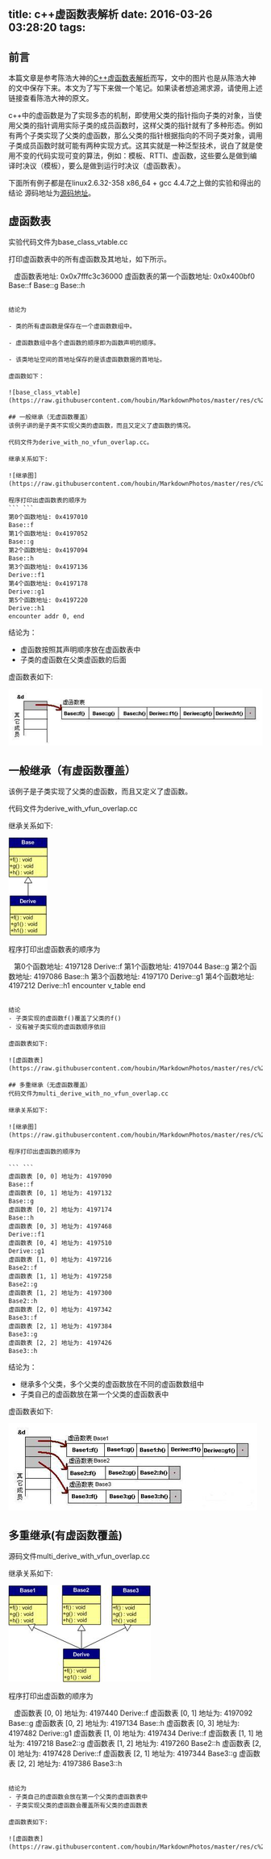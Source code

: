title: c++虚函数表解析
date: 2016-03-26 03:28:20
tags:
---

## 前言
本篇文章是参考陈浩大神的[C++虚函数表解析](http://blog.csdn.net/haoel/article/details/1948051)而写，文中的图片也是从陈浩大神的文中保存下来。本文为了写下来做一个笔记。如果读者想追溯求源，请使用上述链接查看陈浩大神的原文。

c++中的虚函数是为了实现多态的机制，即使用父类的指针指向子类的对象，当使用父类的指针调用实际子类的成员函数时，这样父类的指针就有了多种形态。例如有两个子类实现了父类的虚函数，那么父类的指针根据指向的不同子类对象，调用子类成员函数时就可能有两种实现方式。这其实就是一种泛型技术，说白了就是使用不变的代码实现可变的算法，例如：模板、RTTI、虚函数，这些要么是做到编译时决议（模板），要么是做到运行时决议（虚函数表）。

下面所有例子都是在linux2.6.32-358 x86_64 + gcc 4.4.7之上做的实验和得出的结论
源码地址为[源码地址](https://github.com/houbin/test_thought/tree/master/c%2B%2B/class_vtable)。

<!-- more -->

## 虚函数表
实验代码文件为base_class_vtable.cc

打印虚函数表中的所有虚函数及其地址，如下所示。

``` ```
虚函数表地址: 0x0x7fffc3c36000
虚函数表的第一个函数地址: 0x0x400bf0
Base::f
Base::g
Base::h

```

结论为

- 类的所有虚函数是保存在一个虚函数数组中。

- 虚函数数组中各个虚函数的顺序即为函数声明的顺序。

- 该类地址空间的首地址保存的是该虚函数数据的首地址。

虚函数如下：

![base_class_vtable](https://raw.githubusercontent.com/houbin/MarkdownPhotos/master/res/c%2B%2B%E8%99%9A%E5%87%BD%E6%95%B0%E8%A1%A8%E8%A7%A3%E6%9E%90/vtable.jpg)

## 一般继承（无虚函数覆盖）
该例子讲的是子类不实现父类的虚函数，而且又定义了虚函数的情况。

代码文件为derive_with_no_vfun_overlap.cc。

继承关系如下:

![继承图](https://raw.githubusercontent.com/houbin/MarkdownPhotos/master/res/c%2B%2B%E8%99%9A%E5%87%BD%E6%95%B0%E8%A1%A8%E8%A7%A3%E6%9E%90/derive_relation_with_no_vfun_overlap.jpg)

程序打印出虚函数表的顺序为
``` ```
第0个函数地址: 0x4197010
Base::f
第1个函数地址: 0x4197052
Base::g
第2个函数地址: 0x4197094
Base::h
第3个函数地址: 0x4197136
Derive::f1
第4个函数地址: 0x4197178
Derive::g1
第5个函数地址: 0x4197220
Derive::h1
encounter addr 0, end
```

结论为：
- 虚函数按照其声明顺序放在虚函数表中
- 子类的虚函数在父类虚函数的后面

虚函数表如下:

![虚函数表](https://raw.githubusercontent.com/houbin/MarkdownPhotos/master/res/c%2B%2B%E8%99%9A%E5%87%BD%E6%95%B0%E8%A1%A8%E8%A7%A3%E6%9E%90/derive_vtable_with_no_vfun_overlap.jpg)

## 一般继承（有虚函数覆盖）

该例子是子类实现了父类的虚函数，而且又定义了虚函数。

代码文件为derive_with_vfun_overlap.cc

继承关系如下:

![继承图](https://raw.githubusercontent.com/houbin/MarkdownPhotos/master/res/c%2B%2B%E8%99%9A%E5%87%BD%E6%95%B0%E8%A1%A8%E8%A7%A3%E6%9E%90/derive_relation_with_vfun_overlap.jpg)

程序打印出虚函数表的顺序为

``` ```
第0个函数地址: 4197128
Derive::f
第1个函数地址: 4197044
Base::g
第2个函数地址: 4197086
Base::h
第3个函数地址: 4197170
Derive::g1
第4个函数地址: 4197212
Derive::h1
encounter v_table end
```

结论
- 子类实现的虚函数f()覆盖了父类的f()
- 没有被子类实现的虚函数顺序依旧

虚函数表如下:

![虚函数表](https://raw.githubusercontent.com/houbin/MarkdownPhotos/master/res/c%2B%2B%E8%99%9A%E5%87%BD%E6%95%B0%E8%A1%A8%E8%A7%A3%E6%9E%90/derive_vtable_with_vfun_overlap.jpg)

## 多重继承（无虚函数覆盖）
代码文件为multi_derive_with_no_vfun_overlap.cc

继承关系如下:

![继承图](https://raw.githubusercontent.com/houbin/MarkdownPhotos/master/res/c%2B%2B%E8%99%9A%E5%87%BD%E6%95%B0%E8%A1%A8%E8%A7%A3%E6%9E%90/multi_derive_relation_with_no_vfun_overlap.jpg)

程序打印出虚函数的顺序为

``` ```
虚函数表 [0, 0] 地址为: 4197090
Base::f
虚函数表 [0, 1] 地址为: 4197132
Base::g
虚函数表 [0, 2] 地址为: 4197174
Base::h
虚函数表 [0, 3] 地址为: 4197468
Derive::f1
虚函数表 [0, 4] 地址为: 4197510
Derive::g1
虚函数表 [1, 0] 地址为: 4197216
Base2::f
虚函数表 [1, 1] 地址为: 4197258
Base2::g
虚函数表 [1, 2] 地址为: 4197300
Base2::h
虚函数表 [2, 0] 地址为: 4197342
Base3::f
虚函数表 [2, 1] 地址为: 4197384
Base3::g
虚函数表 [2, 2] 地址为: 4197426
Base3::h
```

结论为：

- 继承多个父类，多个父类的虚函数放在不同的虚函数数组中
- 子类自己的虚函数放在第一个父类的虚函数表中

虚函数表如下:

![虚函数表](https://raw.githubusercontent.com/houbin/MarkdownPhotos/master/res/c%2B%2B%E8%99%9A%E5%87%BD%E6%95%B0%E8%A1%A8%E8%A7%A3%E6%9E%90/multi_derive_vtable_with_no_vfun_overlap.jpg)

## 多重继承(有虚函数覆盖)

源码文件multi_derive_with_vfun_overlap.cc

继承关系如下:

![继承图](https://raw.githubusercontent.com/houbin/MarkdownPhotos/master/res/c%2B%2B%E8%99%9A%E5%87%BD%E6%95%B0%E8%A1%A8%E8%A7%A3%E6%9E%90/multi_derive_relation_with_vfun_overlap.jpg)

程序打印出虚函数的顺序为

``` ```
虚函数表 [0, 0] 地址为: 4197440
Derive::f
虚函数表 [0, 1] 地址为: 4197092
Base::g
虚函数表 [0, 2] 地址为: 4197134
Base::h
虚函数表 [0, 3] 地址为: 4197482
Derive::g1
虚函数表 [1, 0] 地址为: 4197434
Derive::f
虚函数表 [1, 1] 地址为: 4197218
Base2::g
虚函数表 [1, 2] 地址为: 4197260
Base2::h
虚函数表 [2, 0] 地址为: 4197428
Derive::f
虚函数表 [2, 1] 地址为: 4197344
Base3::g
虚函数表 [2, 2] 地址为: 4197386
Base3::h
```

结论为
- 子类自己的虚函数会放在第一个父类的虚函数表中
- 子类实现父类的虚函数会覆盖所有父类的虚函数表

虚函数表如下:

![虚函数表](https://raw.githubusercontent.com/houbin/MarkdownPhotos/master/res/c%2B%2B%E8%99%9A%E5%87%BD%E6%95%B0%E8%A1%A8%E8%A7%A3%E6%9E%90/multi_derive_vtable_with_vfun_overlap.jpg)
